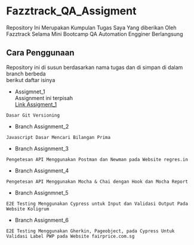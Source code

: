 # Fazztrack_QA_Assigment
Repository Ini Merupakan Kumpulan Tugas Saya Yang diberikan Oleh Fazztrack Selama Mini Bootcamp QA Automation Engginer Berlangsung

## Cara Penggunaan
Repository ini di susun berdasarkan nama tugas dan di simpan di dalam branch berbeda <br>
berikut daftar isinya
* Assigmnet_1 <br>
Assignment ini terpisah <br>
[Link Assigment_1](https://github.com/An-Ra/W1S2)
```
Dasar Git Versioning 
```
* Branch Assignment_2
```
Javascript Dasar Mencari Bilangan Prima
```
* Branch Assignment_3
```
Pengetesan API Menggunakan Postman dan Newman pada Website regres.in
```
* Branch Assignment_4
```
Pengetesan API Menggunakan Mocha & Chai dengan Hook dan Mocha Report
```
* Branch Assignmnet_5
```
E2E Testing Menggunakan Cypress untuk Input dan Validasi Output Pada Website Koligrum
```
* Branch Assignment_6
```
E2E Testing Menggunakan Gherkin, Pageobject, pada Cypress Untuk Validasi Label PWP pada Website fairprice.com.sg
```
